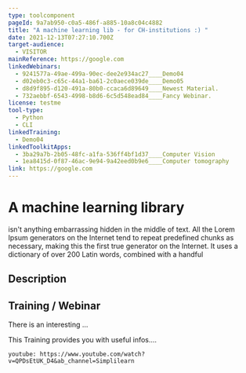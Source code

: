 ```yaml
---
type: toolcomponent
pageId: 9a7ab950-c0a5-486f-a885-10a8c04c4882
title: "A machine learning lib - for CH-institutions :) "
date: 2021-12-13T07:27:10.700Z
target-audience:
  - VISITOR
mainReference: https://google.com
linkedWebinars:
  - 9241577a-49ae-499a-90ec-dee2e934ac27____Demo04
  - d02eb0c3-c65c-44a1-ba61-2c0aece039de____Demo05
  - d8d9f895-d120-491a-80b0-ccaca6d89649____Newest Material.
  - 732aebbf-6543-4998-b8d6-6c5d548ead84____Fancy Webinar.
license: testme
tool-type:
  - Python
  - CLI
linkedTraining:
  - Demo04
linkedToolkitApps:
  - 3ba29a7b-2b05-48fc-a1fa-536ff4bf1d37____Computer Vision
  - 1ea8415d-0f87-46ac-9e94-9a42eed0b9e6____Computer tomography
link: https://google.com
---
```

# A machine learning library

isn't anything embarrassing hidden in the middle of text. All the Lorem Ipsum generators on the Internet tend to repeat predefined chunks as necessary, making this the first true generator on the Internet. It uses a dictionary of over 200 Latin words, combined with a handful

## Description

## Training / Webinar

There is an interesting ... 



This Training provides you with useful infos.... 

`youtube: https://www.youtube.com/watch?v=QPDsEtUK_D4&ab_channel=Simplilearn`